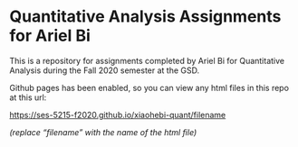 # Quantitative Analysis Assignments for Ariel Bi

This is a repository for assignments completed by Ariel Bi for Quantitative Analysis during the Fall 2020 semester at the GSD.

Github pages has been enabled, so you can view any html files in this repo at this url:

https://ses-5215-f2020.github.io/xiaohebi-quant/filename

*(replace “filename” with the name of the html file)*
